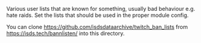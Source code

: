 Various user lists that are known for something, usually bad behaviour e.g. hate raids.
Set the lists that should be used in the proper module config.

You can clone https://github.com/isdsdataarchive/twitch_ban_lists from https://isds.tech/bannlisten/ into this directory.
